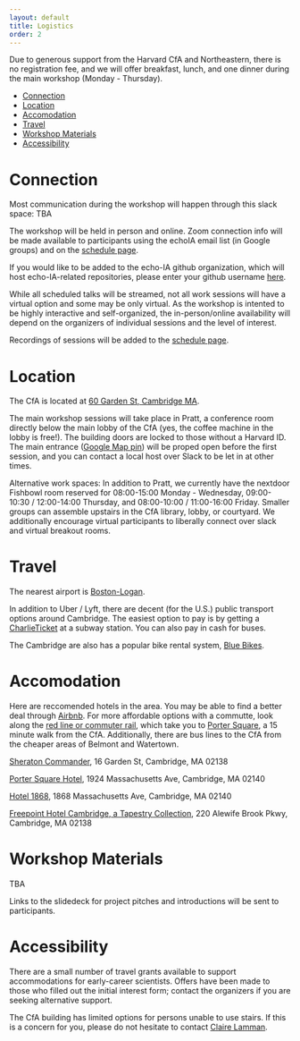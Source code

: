 ```yaml
---
layout: default
title: Logistics
order: 2
---
```

Due to generous support from the Harvard CfA and Northeastern, there is no registration fee, and we will offer breakfast, lunch, and one dinner during the main workshop (Monday - Thursday). 

- [Connection](#connection)
- [Location](#location)
- [Accomodation](#accomodation)
- [Travel](#travel)
- [Workshop Materials](#workshop-materials)
- [Accessibility](#accessibility)

# Connection
Most communication during the workshop will happen through this slack space: TBA

The workshop will be held in person and online. Zoom connection info will be made available to participants using the echoIA email list (in Google groups) and on the [schedule page](https://echo-ia.github.io/LILAC/schedule.html).

If you would like to be added to the echo-IA github organization, which will host echo-IA-related repositories, please enter your github username [here](https://forms.gle/i44GjtfSNJ7YUWjK6).

While all scheduled talks will be streamed, not all work sessions will have a virtual option and some may be only virtual. As the workshop is intented to be highly interactive and self-organized, the in-person/online availability will depend on the organizers of individual sessions and the level of interest.

Recordings of sessions will be added to the [schedule page](https://echo-ia.github.io/LILAC/schedule.html).

# Location 

The CfA is located at [60 Garden St, Cambridge MA](https://www.google.com/maps/place/Center+For+Astrophysics/@42.3814647,-71.1307413,17z/data=!3m1!4b1!4m6!3m5!1s0x89e3776cf27d427f:0x67a664a0e701c740!8m2!3d42.3814608!4d-71.1281664!16s%2Fg%2F11ys_jfnz?entry=ttu).

The main workshop sessions will take place in Pratt, a conference room directly below the main lobby of the CfA (yes, the coffee machine in the lobby is free!). The building doors are locked to those without a Harvard ID. The main entrance ([Google Map pin](https://www.google.com/maps/place/42%C2%B022'53.8%22N+71%C2%B007'40.4%22W/@42.3816063,-71.1279001,17.01z/data=!4m4!3m3!8m2!3d42.3816014!4d-71.1278958?entry=ttu)) will be proped open before the first session, and you can contact a local host over Slack to be let in at other times. 

Alternative work spaces: In addition to Pratt, we currently have the nextdoor Fishbowl room reserved for 08:00-15:00 Monday - Wednesday, 09:00-10:30 / 12:00-14:00 Thursday, and 08:00-10:00 / 11:00-16:00 Friday. Smaller groups can assemble upstairs in the CfA library, lobby, or courtyard. We additionally encourage virtual participants to liberally connect over slack and virtual breakout rooms.


# Travel

The nearest airport is [Boston-Logan](https://www.google.com/maps/place/Boston+Logan+International+Airport/@42.3655791,-71.0123394,17z/data=!3m1!4b1!4m6!3m5!1s0x89e37014d5da4937:0xc9394c31f2d5144!8m2!3d42.3655752!4d-71.0097645!16zL20vMDFmMDd4?entry=ttu). 

In addition to Uber / Lyft, there are decent (for the U.S.) public transport options around Cambridge. The easiest option to pay is by getting a [CharlieTicket](https://www.mbta.com/fares/subway-fares) at a subway station. You can also pay in cash for buses.

The Cambridge are also has a popular bike rental system, [Blue Bikes](https://bluebikes.com/).


# Accomodation

Here are reccomended hotels in the area. You may be able to find a better deal through [Airbnb](https://www.airbnb.com/s/Smithsonian-Astrophysical-Observatory--Garden-Street--Cambridge--MA--USA/homes?tab_id=home_tab&refinement_paths%5B%5D=%2Fhomes&flexible_trip_lengths%5B%5D=one_week&monthly_start_date=2024-03-01&monthly_length=3&monthly_end_date=2024-06-01&price_filter_input_type=0&channel=EXPLORE&query=Smithsonian%20Astrophysical%20Observatory%2C%20Cambridge%2C%20MA&place_id=ChIJ5ynhxqh344kRPZlRc_uRheQ&date_picker_type=calendar&checkin=2024-05-05&checkout=2024-05-11&source=structured_search_input_header&search_type=autocomplete_click). For more affordable options with a commutte, look along the [red line or commuter rail](https://www.google.com/maps/@42.3866319,-71.1315589,14.63z/data=!5m2!1e2!1e4?entry=ttu), which take you to [Porter Square](https://maps.app.goo.gl/2LzAWgKmQS2TqF2cA), a 15 minute walk from the CfA. Additionally, there are bus lines to the CfA from the cheaper areas of Belmont and Watertown.

[Sheraton Commander](https://www.marriott.com/en-us/hotels/boscs-sheraton-commander-hotel/overview/?scid=f2ae0541-1279-4f24-b197-a979c79310b0), 16 Garden St, Cambridge, MA 02138

[Porter Square Hotel](https://www.theportersquarehotel.com/), 1924 Massachusetts Ave, Cambridge, MA 02140

[Hotel 1868](https://www.hotel1868.com/), 1868 Massachusetts Ave, Cambridge, MA 02140

[Freepoint Hotel Cambridge, a Tapestry Collection](https://www.freepointhotel.com/?utm_source=google&utm_medium=organic&utm_campaign=gbp_listing), 220 Alewife Brook Pkwy, Cambridge, MA 02138


# Workshop Materials
TBA

Links to the slidedeck for project pitches and introductions will be sent to participants.


# Accessibility 
There are a small number of travel grants available to support accommodations for early-career scientists. Offers have been made to those who filled out the initial interest form; contact the organizers if you are seeking alternative support. 

The CfA building has limited options for persons unable to use stairs. If this is a concern for you, please do not hesitate to contact [Claire Lamman](mailto:claire.lamman@cfa.harvard.edu).
